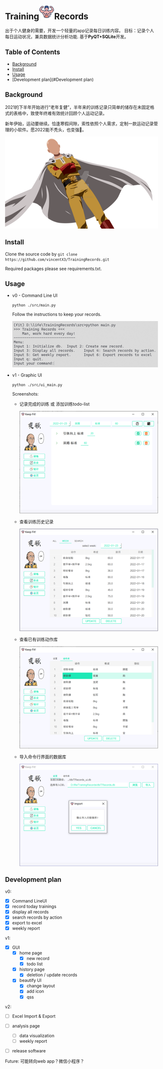 # Training<img src="./res/main_icon.png" alt="icon" style="zoom:25%;" />Records	

出于个人健身的需要，开发一个轻量的app记录每日训练内容。
目标：记录个人每日运动状况，兼具数据统计分析功能.
基于**PyQT+SQLite**开发。

## Table of Contents
- [Background](#Background)
- [Install](#Install)
- [Usage](#Usage)
- [Development plan](#Development plan)

## Background
2021的下半年开始进行“老年复健”，半年来的训练记录只简单的储存在未固定格式的表格中，致使年终难有效统计回顾个人运动记录。

新年伊始，运动要继续。恰逢寒假间隙，索性依照个人需求，定制一款运动记录管理的小软件。愿2022能不秃头，也变强💪。

<p align="center">
<img src="./docs/Saitama-PNG-Transparent-Image.png" style="zoom:50%;">
</p>

## Install
Clone the source code by
`git clone https://github.com/vincentX3/TrainingRecords.git`

Required packages please see requirements.txt.

## Usage

- v0 - Command Line UI

  `python ./src/main.py`

  Follow the instructions to keep your records.

  ![](./docs/v0_01.png)

- v1 - Graphic UI

  `python ./src/ui_main.py`

  Screenshots:
  
  - 记录完成的训练 或 添加训练todo-list
  
    <img src="./docs/v1_03.png" style="zoom:50%;" />
  
  - 查看训练历史记录
  
    <img src="./docs/v1_02.png" style="zoom:50%;" />
  
  - 查看已有训练动作库
  
    <img src="./docs/v1_04.png" style="zoom:50%;" />
  
  - 导入命令行界面的数据库
  
    <img src="./docs/v1_01.png" style="zoom:50%;" />
  
    
  
  



## Development plan
v0:
- [x] Command LineUI
- [x] record today trainings
- [x] display all records
- [x] search records by action
- [x] export to excel
- [x] weekly report

v1:
- [x] GUI
  - [x] home page
    - [x] new record
    - [x] todo list
  - [x] history page
    - [x] deletion / update records
  - [x] beautify UI
    - [x] change layout
    - [x] add icon
    - [x] qss

v2:
- [ ] Excel Import & Export

- [ ] analysis page
  - [ ] data visualization
  - [ ] weekly report
  
- [ ] release software

  

Future:
可能转向web app？微信小程序？

